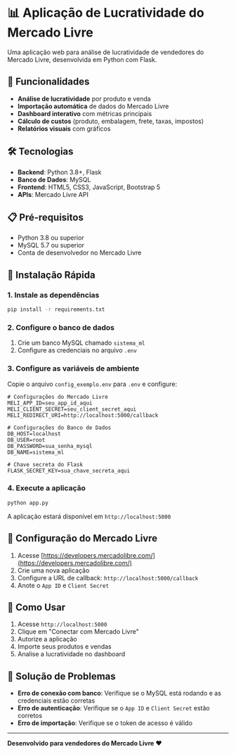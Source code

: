 # 📊 Aplicação de Lucratividade do Mercado Livre

Uma aplicação web para análise de lucratividade de vendedores do Mercado Livre, desenvolvida em Python com Flask.

## 🚀 Funcionalidades

- **Análise de lucratividade** por produto e venda
- **Importação automática** de dados do Mercado Livre
- **Dashboard interativo** com métricas principais
- **Cálculo de custos** (produto, embalagem, frete, taxas, impostos)
- **Relatórios visuais** com gráficos

## 🛠️ Tecnologias

- **Backend**: Python 3.8+, Flask
- **Banco de Dados**: MySQL
- **Frontend**: HTML5, CSS3, JavaScript, Bootstrap 5
- **APIs**: Mercado Livre API

## 📋 Pré-requisitos

- Python 3.8 ou superior
- MySQL 5.7 ou superior
- Conta de desenvolvedor no Mercado Livre

## 🔧 Instalação Rápida

### 1. Instale as dependências
```bash
pip install -r requirements.txt
```

### 2. Configure o banco de dados
1. Crie um banco MySQL chamado `sistema_ml`
2. Configure as credenciais no arquivo `.env`

### 3. Configure as variáveis de ambiente
Copie o arquivo `config_exemplo.env` para `.env` e configure:

```env
# Configurações do Mercado Livre
MELI_APP_ID=seu_app_id_aqui
MELI_CLIENT_SECRET=seu_client_secret_aqui
MELI_REDIRECT_URI=http://localhost:5000/callback

# Configurações do Banco de Dados
DB_HOST=localhost
DB_USER=root
DB_PASSWORD=sua_senha_mysql
DB_NAME=sistema_ml

# Chave secreta do Flask
FLASK_SECRET_KEY=sua_chave_secreta_aqui
```

### 4. Execute a aplicação
```bash
python app.py
```

A aplicação estará disponível em `http://localhost:5000`

## 🔑 Configuração do Mercado Livre

1. Acesse [https://developers.mercadolibre.com/](https://developers.mercadolibre.com/)
2. Crie uma nova aplicação
3. Configure a URL de callback: `http://localhost:5000/callback`
4. Anote o `App ID` e `Client Secret`

## 📖 Como Usar

1. Acesse `http://localhost:5000`
2. Clique em "Conectar com Mercado Livre"
3. Autorize a aplicação
4. Importe seus produtos e vendas
5. Analise a lucratividade no dashboard

## 🐛 Solução de Problemas

- **Erro de conexão com banco**: Verifique se o MySQL está rodando e as credenciais estão corretas
- **Erro de autenticação**: Verifique se o `App ID` e `Client Secret` estão corretos
- **Erro de importação**: Verifique se o token de acesso é válido

---

**Desenvolvido para vendedores do Mercado Livre** ❤️
